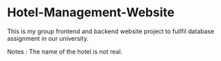 # Hotel-Management-Website

This is my group frontend and backend website project to fullfil database assignment in our university.

Notes : The name of the hotel is not real.
